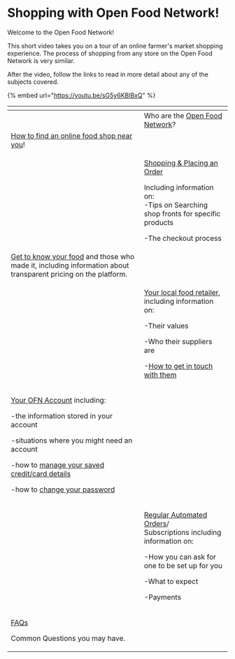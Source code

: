 # Shopping with Open Food Network!

Welcome to the Open Food Network!  

This short video takes you on a tour of an online farmer's market shopping experience.  The process of shopping from any store on the Open Food Network is very similar.

After the video, follow the links to read in more detail about any of the subjects covered.

{% embed url="https://youtu.be/sG5y6KBlBxQ" %}

<table>
  <thead>
    <tr>
      <th style="text-align:left"></th>
      <th style="text-align:left"></th>
    </tr>
  </thead>
  <tbody>
    <tr>
      <td style="text-align:left">
        <img src="../.gitbook/assets/ofn-global-colorx2_720.png" alt/>
      </td>
      <td style="text-align:left">Who are the <a href="about-open-food-network.md">Open Food Network</a>?</td>
    </tr>
    <tr>
      <td style="text-align:left"><a href="how-to-find-an-online-food-shop-near-you.md">How to find an online food shop near you</a>!</td>
      <td
      style="text-align:left">
        <img src="../.gitbook/assets/searching (1).jpg" alt/>
        </td>
    </tr>
    <tr>
      <td style="text-align:left">
        <img src="../.gitbook/assets/vegetable-2573149_1920.jpg" alt/>
      </td>
      <td style="text-align:left">
        <p><a href="shopping-and-placing-an-order.md">Shopping &amp; Placing an Order</a>
        </p>
        <p>Including information on:
          <br />-Tips on Searching shop fronts for specific products</p>
        <p>-The checkout process</p>
      </td>
    </tr>
    <tr>
      <td style="text-align:left"><a href="shopping-and-placing-an-order.md#find-out-more-about-your-food">Get to know your food</a> and
        those who made it, including information about transparent pricing on the
        platform.</td>
      <td style="text-align:left">
        <img src="../.gitbook/assets/bread-4183076_1920 (1).jpg" alt/>
      </td>
    </tr>
    <tr>
      <td style="text-align:left">
        <img src="../.gitbook/assets/egg-4909422_1920.jpg" alt/>
      </td>
      <td style="text-align:left">
        <p><a href="the-people-and-businesses-who-make-grow-your-food.md">Your local food retailer</a>,
          including information on:</p>
        <p>-Their values</p>
        <p>-Who their suppliers are</p>
        <p>-<a href="the-people-and-businesses-who-make-grow-your-food.md#contact">How to get in touch with them</a>
        </p>
      </td>
    </tr>
    <tr>
      <td style="text-align:left">
        <p><a href="your-ofn-account.md">Your OFN Account</a> including:</p>
        <p>-the information stored in your account</p>
        <p>-situations where you might need an account</p>
        <p>-how to <a href="your-ofn-account.md#credit-cards">manage your saved credit/card details</a>
        </p>
        <p>-how to <a href="your-ofn-account.md#account-settings">change your password</a>
        </p>
      </td>
      <td style="text-align:left">
        <p>
          <img src="../.gitbook/assets/cow-3089278_1920.jpg" alt/>
        </p>
        <p></p>
      </td>
    </tr>
    <tr>
      <td style="text-align:left">
        <img src="../.gitbook/assets/fruits-1761031_1920 (1).jpg" alt/>
      </td>
      <td style="text-align:left">
        <p><a href="regular-automated-orders.md">Regular Automated Orders</a>/
          <br
          />Subscriptions including information on:</p>
        <p>-How you can ask for one to be set up for you</p>
        <p>-What to expect</p>
        <p>-Payments</p>
      </td>
    </tr>
    <tr>
      <td style="text-align:left">
        <p><a href="frequently-asked-questions.md">FAQs</a>
        </p>
        <p>Common Questions you may have.</p>
      </td>
      <td style="text-align:left">
        <img src="../.gitbook/assets/question-2309040_1920.jpg" alt/>
      </td>
    </tr>
  </tbody>
</table>

